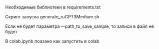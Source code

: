 Необходимые библиотеки в requirements.txt

Скрипт запуска generate_ruGPT3Medium.sh

Если не будет параметра --path_to_save_sample, то записи в файл не будет

В colab.ipynb поазано как запустить в colab